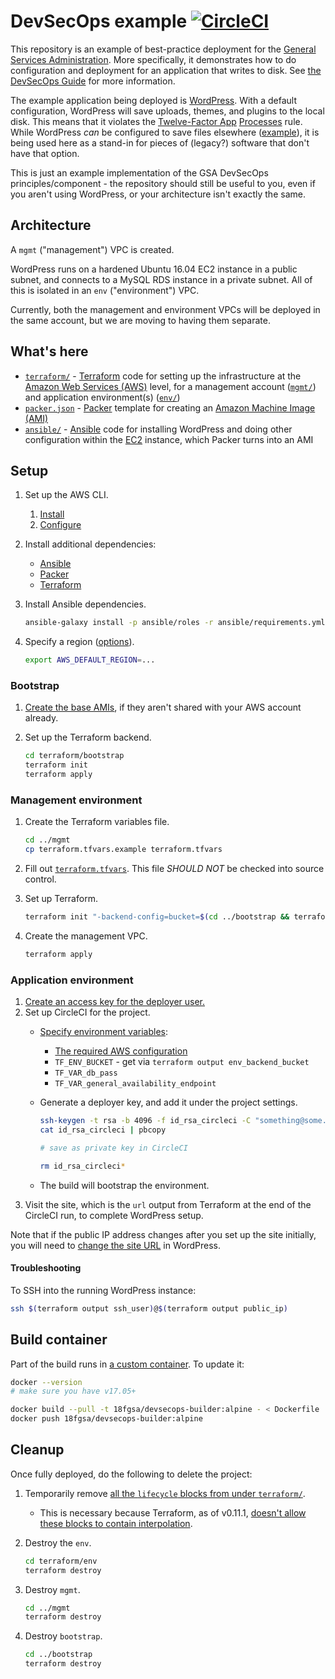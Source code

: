# DevSecOps example [![CircleCI](https://circleci.com/gh/GSA/devsecops-example.svg?style=svg)](https://circleci.com/gh/GSA/devsecops-example)

This repository is an example of best-practice deployment for the [General Services Administration](https://www.gsa.gov/). More specifically, it demonstrates how to do configuration and deployment for an application that writes to disk. See [the DevSecOps Guide](https://tech.gsa.gov/guides/dev_sec_ops_guide/) for more information.

The example application being deployed is [WordPress](https://wordpress.org/). With a default configuration, WordPress will save uploads, themes, and plugins to the local disk. This means that it violates the [Twelve-Factor App](https://12factor.net/) [Processes](https://12factor.net/processes) rule. While WordPress _can_ be configured to save files elsewhere ([example](https://github.com/dzuelke/wordpress-12factor)), it is being used here as a stand-in for pieces of (legacy?) software that don't have that option.

This is just an example implementation of the GSA DevSecOps principles/component - the repository should still be useful to you, even if you aren't using WordPress, or your architecture isn't exactly the same.

## Architecture

A `mgmt` ("management") VPC is created.

WordPress runs on a hardened Ubuntu 16.04 EC2 instance in a public subnet, and connects to a MySQL RDS instance in a private subnet. All of this is isolated in an `env` ("environment") VPC.

Currently, both the management and environment VPCs will be deployed in the same account, but we are moving to having them separate.

## What's here

* [`terraform/`](terraform/env/) - [Terraform](https://www.terraform.io/) code for setting up the infrastructure at the [Amazon Web Services (AWS)](https://aws.amazon.com/) level, for a management account ([`mgmt/`](terraform/mgmt/)) and application environment(s) ([`env/`](terraform/env/))
* [`packer.json`](packer.json) - [Packer](https://www.packer.io/) template for creating an [Amazon Machine Image (AMI)](https://docs.aws.amazon.com/AWSEC2/latest/UserGuide/AMIs.html)
* [`ansible/`](ansible/) - [Ansible](https://docs.ansible.com/ansible/latest/index.html) code for installing WordPress and doing other configuration within the [EC2](https://aws.amazon.com/ec2/) instance, which Packer turns into an AMI

## Setup

1. Set up the AWS CLI.
    1. [Install](https://docs.aws.amazon.com/cli/latest/userguide/installing.html)
    1. [Configure](https://docs.aws.amazon.com/cli/latest/userguide/cli-chap-getting-started.html)
1. Install additional dependencies:
    * [Ansible](https://docs.ansible.com/ansible/latest/intro_installation.html)
    * [Packer](https://www.packer.io/)
    * [Terraform](https://www.terraform.io/)
1. Install Ansible dependencies.

    ```sh
    ansible-galaxy install -p ansible/roles -r ansible/requirements.yml
    ```
1. Specify a region ([options](https://docs.aws.amazon.com/AWSEC2/latest/UserGuide/using-regions-availability-zones.html#concepts-available-regions)).

    ```sh
    export AWS_DEFAULT_REGION=...
    ```

### Bootstrap

1. [Create the base AMIs](https://github.com/GSA/security-benchmarks#base-images), if they aren't shared with your AWS account already.
1. Set up the Terraform backend.

    ```sh
    cd terraform/bootstrap
    terraform init
    terraform apply
    ```

### Management environment

1. Create the Terraform variables file.

    ```sh
    cd ../mgmt
    cp terraform.tfvars.example terraform.tfvars
    ```

1. Fill out [`terraform.tfvars`](terraform/mgmt/terraform.tfvars.example). This file *SHOULD NOT* be checked into source control.
1. Set up Terraform.

    ```sh
    terraform init "-backend-config=bucket=$(cd ../bootstrap && terraform output bucket)"
    ```

1. Create the management VPC.

    ```sh
    terraform apply
    ```

### Application environment

1. [Create an access key for the deployer user.](https://console.aws.amazon.com/iam/home#/users/circleci-deployer?section=security_credentials)
1. Set up CircleCI for the project.
    * [Specify environment variables](https://circleci.com/docs/2.0/env-vars/#adding-environment-variables-in-the-app):
        * [The required AWS configuration](https://www.terraform.io/docs/providers/aws/index.html#environment-variables)
        * `TF_ENV_BUCKET` - get via `terraform output env_backend_bucket`
        * `TF_VAR_db_pass`
        * `TF_VAR_general_availability_endpoint`
    * Generate a deployer key, and add it under the project settings.

        ```sh
        ssh-keygen -t rsa -b 4096 -f id_rsa_circleci -C "something@some.gov" -N ""
        cat id_rsa_circleci | pbcopy

        # save as private key in CircleCI

        rm id_rsa_circleci*
        ```

    * The build will bootstrap the environment.
1. Visit the site, which is the `url` output from Terraform at the end of the CircleCI run, to complete WordPress setup.

Note that if the public IP address changes after you set up the site initially, you will need to [change the site URL](https://codex.wordpress.org/Changing_The_Site_URL#Changing_the_Site_URL) in WordPress.

#### Troubleshooting

To SSH into the running WordPress instance:

```sh
ssh $(terraform output ssh_user)@$(terraform output public_ip)
```

## Build container

Part of the build runs in [a custom container](https://hub.docker.com/r/18fgsa/devsecops-builder/). To update it:

```sh
docker --version
# make sure you have v17.05+

docker build --pull -t 18fgsa/devsecops-builder:alpine - < Dockerfile
docker push 18fgsa/devsecops-builder:alpine
```

## Cleanup

Once fully deployed, do the following to delete the project:

1. Temporarily remove [all the `lifecycle` blocks from under `terraform/`](https://github.com/GSA/devsecops-example/search?q=lifecycle+in%3Aterraform).
    * This is necessary because Terraform, as of v0.11.1, [doesn't allow these blocks to contain interpolation](https://github.com/hashicorp/terraform/issues/3116).
1. Destroy the `env`.

    ```sh
    cd terraform/env
    terraform destroy
    ```

1. Destroy `mgmt`.

    ```sh
    cd ../mgmt
    terraform destroy
    ```

1. Destroy `bootstrap`.

    ```sh
    cd ../bootstrap
    terraform destroy
    ```
